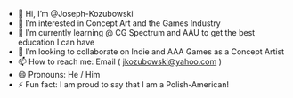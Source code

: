 - 👋 Hi, I’m @Joseph-Kozubowski
- 👀 I’m interested in Concept Art and the Games Industry
- 🌱 I’m currently learning @ CG Spectrum and AAU to get the best education I can have
- 💞️ I’m looking to collaborate on Indie and AAA Games as a Concept Artist
- 📫 How to reach me: Email ( jkozubowski@yahoo.com )
- 😄 Pronouns: He / Him
- ⚡ Fun fact: I am proud to say that I am a Polish-American!

<!---
Joseph-Kozubowski/Joseph-Kozubowski is a ✨ special ✨ repository because its `README.md` (this file) appears on your GitHub profile.
You can click the Preview link to take a look at your changes.
--->
